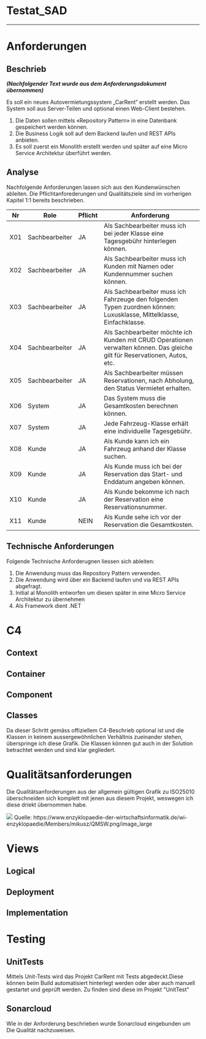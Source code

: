 # Testat_SAD
- - - -
# Anforderungen #
## Beschrieb ##
___(Nachfolgender Text wurde aus dem Anforderungsdokument übernommen)___

Es soll ein neues Autovermietungssystem „CarRent“ erstellt werden. Das System soll aus Server-Teilen und
optional einen Web-Client bestehen.
1. Die Daten sollen mittels «Repository Pattern» in eine Datenbank gespeichert werden können.
2. Die Business Logik soll auf dem Backend laufen und REST APIs anbieten.
3. Es soll zuerst ein Monolith erstellt werden und später auf eine Micro Service Architektur überführt
werden.

## Analyse ##
Nachfolgende Anforderungen lassen sich aus den Kundenwünschen ableiten.
Die Pflichtanforederungen und Qualitätsziele sind im vorherigen Kapitel 1:1 bereits beschrieben.

| Nr          | Role                      | Pflicht  | Anforderung               |
| ----------- | ------------------------- | -------- | ------------------------- |
| X01         | Sachbearbeiter            | JA       | Als Sachbearbeiter muss ich bei jeder Klasse eine Tagesgebühr hinterlegen können. |
| X02         | Sachbearbeiter            | JA       | Als Sachbearbeiter muss ich Kunden mit Namen oder Kundennummer suchen können. |
| X03         | Sachbearbeiter            | JA       | Als Sachbearbeiter muss ich Fahrzeuge den folgenden Typen zuordnen können: Luxusklasse, Mittelklasse, Einfachklasse.  |
| X04         | Sachbearbeiter            | JA       | Als Sachbearbeiter möchte ich Kunden mit CRUD Operationen verwalten können. Das gleiche gilt für Reservationen, Autos, etc.|
| X05         | Sachbearbeiter            | JA       | Als Sachbearbeiter müssen Reservationen, nach Abholung, den Status Vermietet erhalten. |
| X06         | System                    | JA       | Das System muss die Gesamtkosten berechnen können. |
| X07         | System                    | JA       | Jede Fahrzeug-Klasse erhält eine individuelle Tagesgebühr.  |
| X08         | Kunde                     | JA       | Als Kunde kann ich ein Fahrzeug anhand der Klasse suchen.  |
| X09         | Kunde                     | JA       | Als Kunde muss ich bei der Reservation das Start- und Enddatum angeben können. |
| X10         | Kunde                     | JA       | Als Kunde bekomme ich nach der Reservation eine Reservationsnummer.  |
| X11         | Kunde                     | NEIN     | Als Kunde sehe ich vor der Reservation die Gesamtkosten. |

## Technische Anforderungen ##
Folgende Technische Anforderugnen liessen sich ableiten:

1. Die Anwendung muss das Repository Pattern verwenden.
2. Die Anwendung wird über ein Backend laufen und via REST APIs abgefragt.
3. Initial al Monolith entworfen um diesen später in eine Micro Service Architektur zu übernehmen
4. Als Framework dient .NET


# C4 #

## Context ##

## Container ##

## Component ##

## Classes ##
Da dieser Schritt gemäss offiziellem C4-Beschrieb optional ist und die Klassen in keinem aussergewöhnlichen Verhältnis zueinander stehen, überspringe ich diese Grafik. Die Klassen können gut auch in der Solution betrachtet werden und sind klar gegliedert.

# Qualitätsanforderungen #
Die Qualitätsanforderungen aus der allgemein gültigen Grafik zu ISO25010 überschneiden sich komplett mit jenen aus diesem Projekt, weswegen ich diese driekt übernommen habe.

<img src="https://www.enzyklopaedie-der-wirtschaftsinformatik.de/wi-enzyklopaedie/Members/mikusz/QMSW.png/image_large">
Quelle: https://www.enzyklopaedie-der-wirtschaftsinformatik.de/wi-enzyklopaedie/Members/mikusz/QMSW.png/image_large

# Views #

## Logical ##

## Deployment ##

## Implementation ##

# Testing #
## UnitTests ##
Mittels Unit-Tests wird das Projekt CarRent mit Tests abgedeckt.Diese können beim Build automatisiert hinterlegt werden oder aber auch manuell gestartet und geprüft werden.
Zu finden sind diese im Projekt "UnitTest"
## Sonarcloud ##
Wie in der Anforderung beschrieben wurde Sonarcloud eingebunden um Die Qualität nachzuweisen.
